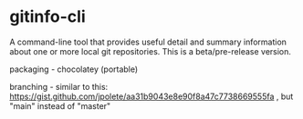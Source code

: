 # gitinfo-cli
A command-line tool that provides useful detail and summary information about one or more local git repositories.  This is a beta/pre-release version.

packaging - chocolatey (portable)

branching - similar to this:  https://gist.github.com/jpolete/aa31b9043e8e90f8a47c7738669555fa
		, but "main" instead of "master"


